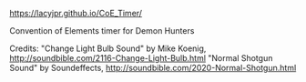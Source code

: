 https://lacyjpr.github.io/CoE_Timer/

Convention of Elements timer for Demon Hunters

Credits: 
"Change Light Bulb Sound" by Mike Koenig, http://soundbible.com/2116-Change-Light-Bulb.html
"Normal Shotgun Sound" by Soundeffects, http://soundbible.com/2020-Normal-Shotgun.html